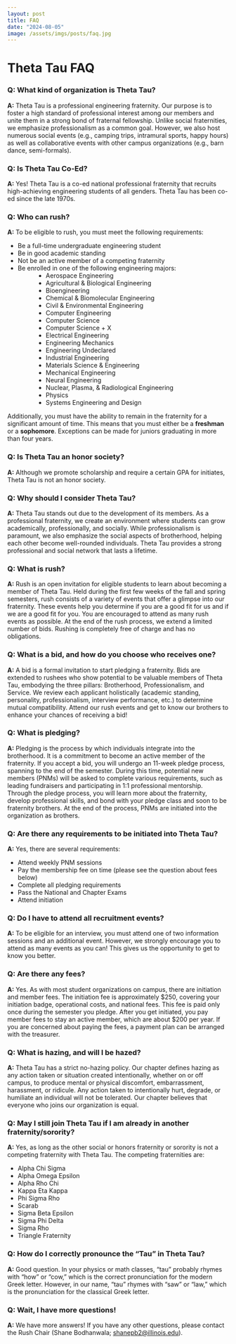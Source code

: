 ```yaml
---
layout: post
title: FAQ
date: "2024-08-05"
image: /assets/imgs/posts/faq.jpg
---
```

<style>
  img {
    width: auto;
    height: auto;
  }
  .faq-list {
    list-style-type: disc;
    margin-left: 40px;
  }
  .faq-list ul {
    list-style-type: circle;
    margin-left: 20px;
  }
  .faq-list ul li {
    list-style: none; 
  }
</style>

# Theta Tau FAQ

### Q: What kind of organization is Theta Tau?

**A:** Theta Tau is a professional engineering fraternity. Our purpose is to foster a high standard of professional interest among our members and unite them in a strong bond of fraternal fellowship. Unlike social fraternities, we emphasize professionalism as a common goal. However, we also host numerous social events (e.g., camping trips, intramural sports, happy hours) as well as collaborative events with other campus organizations (e.g., barn dance, semi-formals).

### Q: Is Theta Tau Co-Ed?

**A:** Yes! Theta Tau is a co-ed national professional fraternity that recruits high-achieving engineering students of all genders. Theta Tau has been co-ed since the late 1970s.

### Q: Who can rush?

**A:** To be eligible to rush, you must meet the following requirements:

- Be a full-time undergraduate engineering student
- Be in good academic standing
- Not be an active member of a competing fraternity
- Be enrolled in one of the following engineering majors:
  <ul class="faq-list">
        <li>Aerospace Engineering</li>
        <li>Agricultural & Biological Engineering</li>
        <li>Bioengineering</li>
        <li>Chemical & Biomolecular Engineering</li>
        <li>Civil & Environmental Engineering</li>
        <li>Computer Engineering</li>
        <li>Computer Science</li>
        <li>Computer Science + X</li>
        <li>Electrical Engineering</li>
        <li>Engineering Mechanics</li>
        <li>Engineering Undeclared</li>
        <li>Industrial Engineering</li>
        <li>Materials Science & Engineering</li>
        <li>Mechanical Engineering</li>
        <li>Neural Engineering</li>
        <li>Nuclear, Plasma, & Radiological Engineering</li>
        <li>Physics</li>
        <li>Systems Engineering and Design</li>
    </ul>

Additionally, you must have the ability to remain in the fraternity for a significant amount of time. This means that you must either be a **freshman** or a **sophomore**. Exceptions can be made for juniors graduating in more than four years.

### Q: Is Theta Tau an honor society?

**A:** Although we promote scholarship and require a certain GPA for initiates, Theta Tau is not an honor society.

### Q: Why should I consider Theta Tau?

**A:** Theta Tau stands out due to the development of its members. As a professional fraternity, we create an environment where students can grow academically, professionally, and socially. While professionalism is paramount, we also emphasize the social aspects of brotherhood, helping each other become well-rounded individuals. Theta Tau provides a strong professional and social network that lasts a lifetime.

### Q: What is rush?

**A:** Rush is an open invitation for eligible students to learn about becoming a member of Theta Tau. Held during the first few weeks of the fall and spring semesters, rush consists of a variety of events that offer a glimpse into our fraternity. These events help you determine if you are a good fit for us and if we are a good fit for you. You are encouraged to attend as many rush events as possible. At the end of the rush process, we extend a limited number of bids. Rushing is completely free of charge and has no obligations.

### Q: What is a bid, and how do you choose who receives one?

**A:** A bid is a formal invitation to start pledging a fraternity. Bids are extended to rushees who show potential to be valuable members of Theta Tau, embodying the three pillars: Brotherhood, Professionalism, and Service. We review each applicant holistically (academic standing, personality, professionalism, interview performance, etc.) to determine mutual compatibility. Attend our rush events and get to know our brothers to enhance your chances of receiving a bid!

### Q: What is pledging?

**A:** Pledging is the process by which individuals integrate into the brotherhood. It is a commitment to become an active member of the fraternity. If you accept a bid, you will undergo an 11-week pledge process, spanning to the end of the semester. During this time, potential new members (PNMs) will be asked to complete various requirements, such as leading fundraisers and participating in 1:1 professional mentorship. Through the pledge process, you will learn more about the fraternity, develop professional skills, and bond with your pledge class and soon to be fraternity brothers. At the end of the process, PNMs are initiated into the organization as brothers.

### Q: Are there any requirements to be initiated into Theta Tau?

**A:** Yes, there are several requirements:

- Attend weekly PNM sessions
- Pay the membership fee on time (please see the question about fees below)
- Complete all pledging requirements
- Pass the National and Chapter Exams
- Attend initiation

### Q: Do I have to attend all recruitment events?

**A:** To be eligible for an interview, you must attend one of two information sessions and an additional event. However, we strongly encourage you to attend as many events as you can! This gives us the opportunity to get to know you better.

### Q: Are there any fees?

**A:** Yes. As with most student organizations on campus, there are initiation and member fees. The initiation fee is approximately $250, covering your initiation badge, operational costs, and national fees. This fee is paid only once during the semester you pledge. After you get initiated, you pay member fees to stay an active member, which are about $200 per year. If you are concerned about paying the fees, a payment plan can be arranged with the treasurer.

### Q: What is hazing, and will I be hazed?

**A:** Theta Tau has a strict no-hazing policy. Our chapter defines hazing as any action taken or situation created intentionally, whether on or off campus, to produce mental or physical discomfort, embarrassment, harassment, or ridicule. Any action taken to intentionally hurt, degrade, or humiliate an individual will not be tolerated. Our chapter believes that everyone who joins our organization is equal.

### Q: May I still join Theta Tau if I am already in another fraternity/sorority?

**A:** Yes, as long as the other social or honors fraternity or sorority is not a competing fraternity with Theta Tau. The competing fraternities are:

- Alpha Chi Sigma
- Alpha Omega Epsilon
- Alpha Rho Chi
- Kappa Eta Kappa
- Phi Sigma Rho
- Scarab
- Sigma Beta Epsilon
- Sigma Phi Delta
- Sigma Rho
- Triangle Fraternity

### Q: How do I correctly pronounce the “Tau” in Theta Tau?

**A:** Good question. In your physics or math classes, “tau” probably rhymes with “how” or “cow,” which is the correct pronunciation for the modern Greek letter. However, in our name, “tau” rhymes with “saw” or “law,” which is the pronunciation for the classical Greek letter.

### Q: Wait, I have more questions!

**A:** We have more answers! If you have any other questions, please contact the Rush Chair
(Shane Bodhanwala; shanepb2@illinois.edu).
